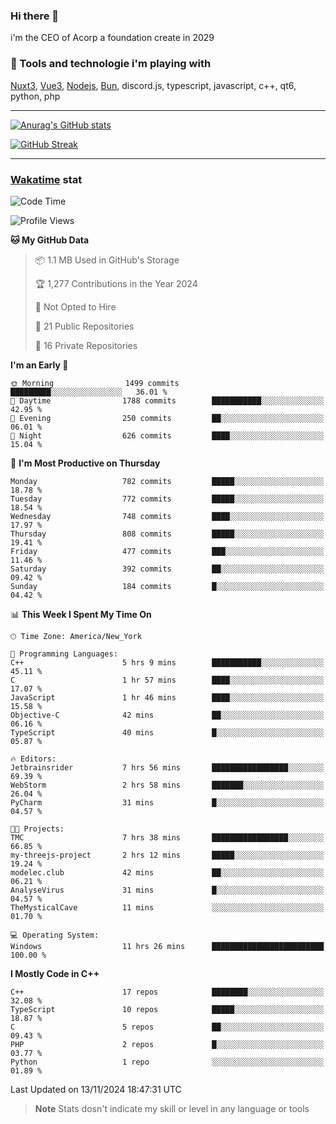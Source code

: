 ### Hi there 👋

i'm the CEO of Acorp a foundation create in 2029  

### 🧰 Tools and technologie i'm playing with

[Nuxt3](https://nuxt.com), [Vue3](https://vuejs.org/), [Nodejs](https://nodejs.org), [Bun](https://bun.sh/), discord.js, typescript, javascript, c++, qt6, python, php

---

[![Anurag's GitHub stats](https://github-readme-stats.vercel.app/api?username=ackimixs&show_icons=true&theme=github_dark&count_private=true)](https://www.ackimixs.xyz)

[![GitHub Streak](https://github-readme-streak-stats.herokuapp.com?user=Ackimixs&theme=github-dark-blue&date_format=j%20M%5B%20Y%5D&mode=weekly)](https://git.io/streak-stats)

---
 
 ### [Wakatime](https://wakatime.com/) stat

<!--START_SECTION:waka-->
![Code Time](http://img.shields.io/badge/Code%20Time-1%2C321%20hrs%2059%20mins-blue)

![Profile Views](http://img.shields.io/badge/Profile%20Views-1-blue)

**🐱 My GitHub Data** 

> 📦 1.1 MB Used in GitHub's Storage 
 > 
> 🏆 1,277 Contributions in the Year 2024
 > 
> 🚫 Not Opted to Hire
 > 
> 📜 21 Public Repositories 
 > 
> 🔑 16 Private Repositories 
 > 
**I'm an Early 🐤** 

```text
🌞 Morning                1499 commits        █████████░░░░░░░░░░░░░░░░   36.01 % 
🌆 Daytime                1788 commits        ███████████░░░░░░░░░░░░░░   42.95 % 
🌃 Evening                250 commits         ██░░░░░░░░░░░░░░░░░░░░░░░   06.01 % 
🌙 Night                  626 commits         ████░░░░░░░░░░░░░░░░░░░░░   15.04 % 
```
📅 **I'm Most Productive on Thursday** 

```text
Monday                   782 commits         █████░░░░░░░░░░░░░░░░░░░░   18.78 % 
Tuesday                  772 commits         █████░░░░░░░░░░░░░░░░░░░░   18.54 % 
Wednesday                748 commits         ████░░░░░░░░░░░░░░░░░░░░░   17.97 % 
Thursday                 808 commits         █████░░░░░░░░░░░░░░░░░░░░   19.41 % 
Friday                   477 commits         ███░░░░░░░░░░░░░░░░░░░░░░   11.46 % 
Saturday                 392 commits         ██░░░░░░░░░░░░░░░░░░░░░░░   09.42 % 
Sunday                   184 commits         █░░░░░░░░░░░░░░░░░░░░░░░░   04.42 % 
```


📊 **This Week I Spent My Time On** 

```text
🕑︎ Time Zone: America/New_York

💬 Programming Languages: 
C++                      5 hrs 9 mins        ███████████░░░░░░░░░░░░░░   45.11 % 
C                        1 hr 57 mins        ████░░░░░░░░░░░░░░░░░░░░░   17.07 % 
JavaScript               1 hr 46 mins        ████░░░░░░░░░░░░░░░░░░░░░   15.58 % 
Objective-C              42 mins             ██░░░░░░░░░░░░░░░░░░░░░░░   06.16 % 
TypeScript               40 mins             █░░░░░░░░░░░░░░░░░░░░░░░░   05.87 % 

🔥 Editors: 
Jetbrainsrider           7 hrs 56 mins       █████████████████░░░░░░░░   69.39 % 
WebStorm                 2 hrs 58 mins       ███████░░░░░░░░░░░░░░░░░░   26.04 % 
PyCharm                  31 mins             █░░░░░░░░░░░░░░░░░░░░░░░░   04.57 % 

🐱‍💻 Projects: 
TMC                      7 hrs 38 mins       █████████████████░░░░░░░░   66.85 % 
my-threejs-project       2 hrs 12 mins       █████░░░░░░░░░░░░░░░░░░░░   19.24 % 
modelec.club             42 mins             ██░░░░░░░░░░░░░░░░░░░░░░░   06.21 % 
AnalyseVirus             31 mins             █░░░░░░░░░░░░░░░░░░░░░░░░   04.57 % 
TheMysticalCave          11 mins             ░░░░░░░░░░░░░░░░░░░░░░░░░   01.70 % 

💻 Operating System: 
Windows                  11 hrs 26 mins      █████████████████████████   100.00 % 
```

**I Mostly Code in C++** 

```text
C++                      17 repos            ████████░░░░░░░░░░░░░░░░░   32.08 % 
TypeScript               10 repos            █████░░░░░░░░░░░░░░░░░░░░   18.87 % 
C                        5 repos             ██░░░░░░░░░░░░░░░░░░░░░░░   09.43 % 
PHP                      2 repos             █░░░░░░░░░░░░░░░░░░░░░░░░   03.77 % 
Python                   1 repo              ░░░░░░░░░░░░░░░░░░░░░░░░░   01.89 % 
```




 Last Updated on 13/11/2024 18:47:31 UTC
<!--END_SECTION:waka-->

> **Note**
> Stats dosn't indicate my skill or level in any language or tools
